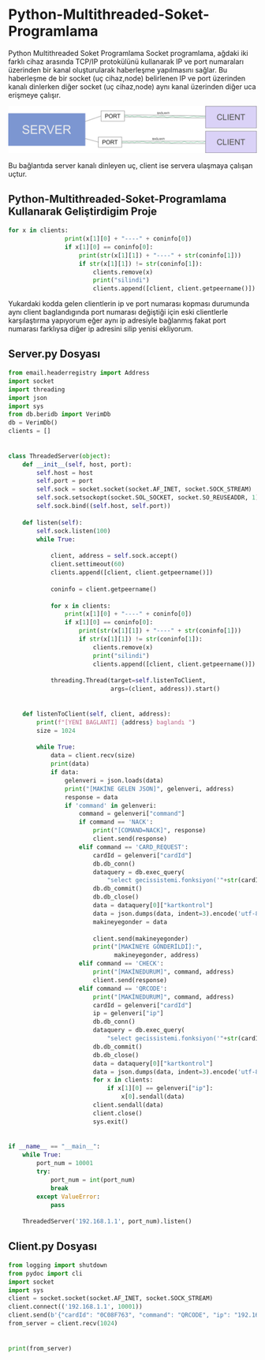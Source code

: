 # Python-Multithreaded-Soket-Programlama
Python Multithreaded Soket Programlama
Socket programlama, ağdaki iki farklı cihaz arasında TCP/IP protokülünü kullanarak IP ve port numaraları üzerinden bir kanal oluşturularak haberleşme yapılmasını sağlar. Bu haberleşme de bir socket (uç cihaz,node) belirlenen IP ve port üzerinden kanalı dinlerken diğer socket (uç cihaz,node) aynı kanal üzerinden diğer uca erişmeye çalışır.

<img src="https://raw.githubusercontent.com/meseburak/Python-Multithreaded-Soket-Programlama/main/socket-programlama-ornek.jpg">

Bu bağlantıda server kanalı dinleyen uç, client ise servera ulaşmaya çalışan uçtur.

## Python-Multithreaded-Soket-Programlama Kullanarak Geliştirdigim Proje

```python
for x in clients:
                print(x[1][0] + "----" + coninfo[0])
                if x[1][0] == coninfo[0]:
                    print(str(x[1][1]) + "----" + str(coninfo[1]))
                    if str(x[1][1]) != str(coninfo[1]):
                        clients.remove(x)
                        print("silindi")
                        clients.append([client, client.getpeername()])
```
Yukardaki kodda gelen clientlerin ip ve port numarası kopması durumunda aynı client baglandıgında port numarası değiştiği için eski clientlerle karşılaştırma yapıyorum eğer aynı ip adresiyle bağlanmış fakat port numarası farklıysa diğer ip adresini silip yenisi ekliyorum.


## Server.py Dosyası
```python
from email.headerregistry import Address
import socket
import threading
import json
import sys
from db.beridb import VerimDb
db = VerimDb()
clients = []


class ThreadedServer(object):
    def __init__(self, host, port):
        self.host = host
        self.port = port
        self.sock = socket.socket(socket.AF_INET, socket.SOCK_STREAM)
        self.sock.setsockopt(socket.SOL_SOCKET, socket.SO_REUSEADDR, 1)
        self.sock.bind((self.host, self.port))

    def listen(self):
        self.sock.listen(100)
        while True:

            client, address = self.sock.accept()
            client.settimeout(60)
            clients.append([client, client.getpeername()])

            coninfo = client.getpeername()
            
            for x in clients:
                print(x[1][0] + "----" + coninfo[0])
                if x[1][0] == coninfo[0]:
                    print(str(x[1][1]) + "----" + str(coninfo[1]))
                    if str(x[1][1]) != str(coninfo[1]):
                        clients.remove(x)
                        print("silindi")
                        clients.append([client, client.getpeername()])  
            
            threading.Thread(target=self.listenToClient,
                             args=(client, address)).start()
            

    def listenToClient(self, client, address):
        print(f"[YENİ BAGLANTI] {address} baglandı ")
        size = 1024

        while True:
            data = client.recv(size)
            print(data)
            if data:
                gelenveri = json.loads(data)
                print("[MAKİNE GELEN JSON]", gelenveri, address)
                response = data
                if 'command' in gelenveri:
                    command = gelenveri["command"]
                    if command == 'NACK':
                        print("[COMAND=NACK]", response)
                        client.send(response)
                    elif command == 'CARD_REQUEST':
                        cardId = gelenveri["cardId"]
                        db.db_conn()
                        dataquery = db.exec_query(
                            "select gecissistemi.fonksiyon('"+str(cardId)+"', '"+str(address[0])+"')", "Y")
                        db.db_commit()
                        db.db_close()
                        data = dataquery[0]["kartkontrol"]
                        data = json.dumps(data, indent=3).encode('utf-8')
                        makineyegonder = data

                        client.send(makineyegonder)
                        print("[MAKİNEYE GÖNDERİLDİ]:",
                              makineyegonder, address)
                    elif command == 'CHECK':
                        print("[MAKİNEDURUM]", command, address)
                        client.send(response)
                    elif command == 'QRCODE':
                        print("[MAKİNEDURUM]", command, address)
                        cardId = gelenveri["cardId"]
                        ip = gelenveri["ip"]
                        db.db_conn()
                        dataquery = db.exec_query(
                            "select gecissistemi.fonksiyon('"+str(cardId)+"', '"+str(ip)+"')", "Y")
                        db.db_commit()
                        db.db_close()
                        data = dataquery[0]["kartkontrol"]
                        data = json.dumps(data, indent=3).encode('utf-8')
                        for x in clients:
                            if x[1][0] == gelenveri["ip"]:
                                x[0].sendall(data)
                        client.sendall(data)
                        client.close()
                        sys.exit()


if __name__ == "__main__":
    while True:
        port_num = 10001
        try:
            port_num = int(port_num)
            break
        except ValueError:
            pass

    ThreadedServer('192.168.1.1', port_num).listen()

```
## Client.py Dosyası
```python
from logging import shutdown
from pydoc import cli
import socket
import sys
client = socket.socket(socket.AF_INET, socket.SOCK_STREAM)
client.connect(('192.168.1.1', 10001))
client.send(b'{"cardId": "0C08F763", "command": "QRCODE", "ip": "192.168.1.1"}')
from_server = client.recv(1024)


print(from_server)
```
